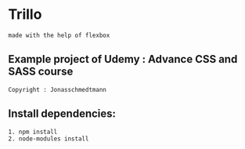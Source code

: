 # Trillo
    made with the help of flexbox

## Example project of Udemy : Advance CSS and SASS course
    Copyright : Jonasschmedtmann
    
## Install dependencies:
    1. npm install
    2. node-modules install
